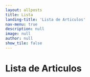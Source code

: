 ```yaml
---
layout: allposts
title: Lista
landing-title: 'Lista de Articulos'
nav-menu: true
description: null
image: null
author: null
show_tile: false
---
```


<h1>Lista de Articulos</h1>
